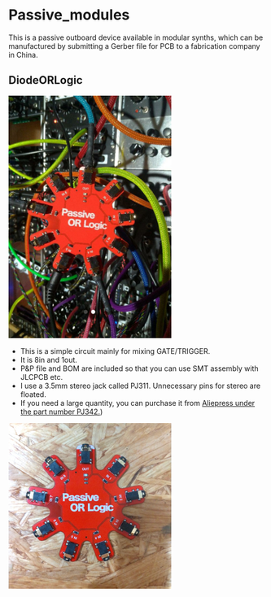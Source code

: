 # Passive_modules
This is a passive outboard device available in modular synths, which can be manufactured by submitting a Gerber file for PCB to a fabrication company in China.

## DiodeORLogic
<img src="https://github.com/ijnekenamay/Passive_modules/raw/main/DiodeORLogic/image2.jpg" width="320">

- This is a simple circuit mainly for mixing GATE/TRIGGER.
- It is 8in and 1out.
- P&P file and BOM are included so that you can use SMT assembly with JLCPCB etc.
- I use a 3.5mm stereo jack called PJ311. Unnecessary pins for stereo are floated.
- If you need a large quantity, you can purchase it from [Aliepress under the part number PJ342.](https://ja.aliexpress.com/item/4000661854237.html))

<img src="https://github.com/ijnekenamay/Passive_modules/raw/main/DiodeORLogic/image1.jpg" width="320">